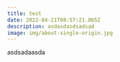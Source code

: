 ```yaml
---
title: test
date: 2022-04-21T08:57:21.865Z
description: asdasdasdsadsad
image: img/about-single-origin.jpg
---
```

asdsadaasda